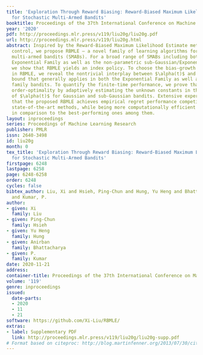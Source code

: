 ```yaml
---
title: 'Exploration Through Reward Biasing: Reward-Biased Maximum Likelihood Estimation
  for Stochastic Multi-Armed Bandits'
booktitle: Proceedings of the 37th International Conference on Machine Learning
year: '2020'
pdf: http://proceedings.mlr.press/v119/liu20g/liu20g.pdf
url: http://proceedings.mlr.press/v119/liu20g.html
abstract: Inspired by the Reward-Biased Maximum Likelihood Estimate method of adaptive
  control, we propose RBMLE – a novel family of learning algorithms for stochastic
  multi-armed bandits (SMABs). For a broad range of SMABs including both the parametric
  Exponential Family as well as the non-parametric sub-Gaussian/Exponential family,
  we show that RBMLE yields an index policy. To choose the bias-growth rate $\alpha(t)$
  in RBMLE, we reveal the nontrivial interplay between $\alpha(t)$ and the regret
  bound that generally applies in both the Exponential Family as well as the sub-Gaussian/Exponential
  family bandits. To quantify the finite-time performance, we prove that RBMLE attains
  order-optimality by adaptively estimating the unknown constants in the expression
  of $\alpha(t)$ for Gaussian and sub-Gaussian bandits. Extensive experiments demonstrate
  that the proposed RBMLE achieves empirical regret performance competitive with the
  state-of-the-art methods, while being more computationally efficient and scalable
  in comparison to the best-performing ones among them.
layout: inproceedings
series: Proceedings of Machine Learning Research
publisher: PMLR
issn: 2640-3498
id: liu20g
month: 0
tex_title: 'Exploration Through Reward Biasing: Reward-Biased Maximum Likelihood Estimation
  for Stochastic Multi-Armed Bandits'
firstpage: 6248
lastpage: 6258
page: 6248-6258
order: 6248
cycles: false
bibtex_author: Liu, Xi and Hsieh, Ping-Chun and Hung, Yu Heng and Bhattacharya, Anirban
  and Kumar, P.
author:
- given: Xi
  family: Liu
- given: Ping-Chun
  family: Hsieh
- given: Yu Heng
  family: Hung
- given: Anirban
  family: Bhattacharya
- given: P.
  family: Kumar
date: 2020-11-21
address: 
container-title: Proceedings of the 37th International Conference on Machine Learning
volume: '119'
genre: inproceedings
issued:
  date-parts:
  - 2020
  - 11
  - 21
software: https://github.com/Xi-Liu/RBMLE/
extras:
- label: Supplementary PDF
  link: http://proceedings.mlr.press/v119/liu20g/liu20g-supp.pdf
# Format based on citeproc: http://blog.martinfenner.org/2013/07/30/citeproc-yaml-for-bibliographies/
---
```


